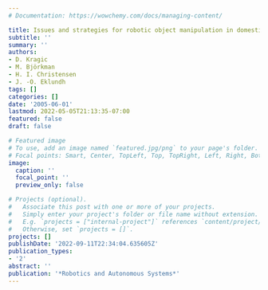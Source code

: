 ```yaml
---
# Documentation: https://wowchemy.com/docs/managing-content/

title: Issues and strategies for robotic object manipulation in domestic settings
subtitle: ''
summary: ''
authors:
- D. Kragic
- M. Björkman
- H. I. Christensen
- J. -O. Eklundh
tags: []
categories: []
date: '2005-06-01'
lastmod: 2022-05-05T21:13:35-07:00
featured: false
draft: false

# Featured image
# To use, add an image named `featured.jpg/png` to your page's folder.
# Focal points: Smart, Center, TopLeft, Top, TopRight, Left, Right, BottomLeft, Bottom, BottomRight.
image:
  caption: ''
  focal_point: ''
  preview_only: false

# Projects (optional).
#   Associate this post with one or more of your projects.
#   Simply enter your project's folder or file name without extension.
#   E.g. `projects = ["internal-project"]` references `content/project/deep-learning/index.md`.
#   Otherwise, set `projects = []`.
projects: []
publishDate: '2022-09-11T22:34:04.635605Z'
publication_types:
- '2'
abstract: ''
publication: '*Robotics and Autonomous Systems*'
---
```

